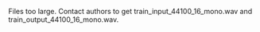 Files too large. Contact authors to get train_input_44100_16_mono.wav and train_output_44100_16_mono.wav.
